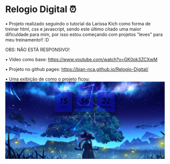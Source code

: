 # Relogio Digital ⏰


  • Projeto realizado seguindo o tutorial da Larissa Kich como forma de treinar html, css e javascript, sendo este último citado uma maior dificuldade para mim, por isso estou começando com projetos "leves" para meu treinamento!! :D 
  
  OBS: NÃO ESTÁ RESPONSIVO!
  
  • Vídeo como base: https://www.youtube.com/watch?v=GK0ok3ZCXwM

  • Projeto no github pages: https://bian-nca.github.io/Relogio-Digital/
  
  
  • Uma exibição de como o projeto ficou: 
  <img src="exibição.png">
